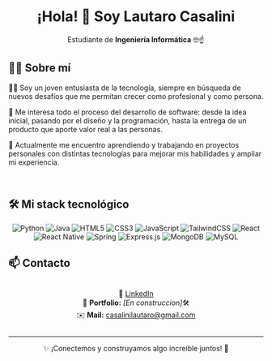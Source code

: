 <div align="center">

# ¡Hola! 👋 Soy Lautaro Casalini

</div >

<div align="center"> 

Estudiante de **Ingeniería Informática** 🤓☝️

</div>


## 👨‍💻 Sobre mí  

👨‍🎓 Soy un joven entusiasta de la tecnología, siempre en búsqueda de nuevos desafíos que me permitan crecer como profesional y como persona.  

👀 Me interesa todo el proceso del desarrollo de software: desde la idea inicial, pasando por el diseño y la programación, hasta la entrega de un producto que aporte valor real a las personas.  

📖 Actualmente me encuentro aprendiendo y trabajando en proyectos personales con distintas tecnologías para mejorar mis habilidades y ampliar mi experiencia.  

<br>

## 🛠 Mi stack tecnológico  

<div align="center"> 

![Python](https://img.shields.io/badge/python-3776AB?style=for-the-badge&logo=python&logoColor=ffdd54)
![Java](https://img.shields.io/badge/java-%23ED8B00.svg?style=for-the-badge&logo=openjdk&logoColor=white)
![HTML5](https://img.shields.io/badge/html5-%23E34F26.svg?style=for-the-badge&logo=html5&logoColor=white)
![CSS3](https://img.shields.io/badge/CSS3-1572B6?style=for-the-badge&logo=css3&logoColor=white)
![JavaScript](https://img.shields.io/badge/javascript-%23323330.svg?style=for-the-badge&logo=javascript&logoColor=%23F7DF1E)
![TailwindCSS](https://img.shields.io/badge/tailwindcss-%2338B2AC.svg?style=for-the-badge&logo=tailwind-css&logoColor=white)
![React](https://img.shields.io/badge/react-%2320232a.svg?style=for-the-badge&logo=react&logoColor=%2361DAFB)
![React Native](https://img.shields.io/badge/react_native-%2320232a.svg?style=for-the-badge&logo=react&logoColor=%2361DAFB)
![Spring](https://img.shields.io/badge/spring-%236DB33F.svg?style=for-the-badge&logo=spring&logoColor=white)
![Express.js](https://img.shields.io/badge/express.js-%23404d59.svg?style=for-the-badge&logo=express&logoColor=%2361DAFB)
![MongoDB](https://img.shields.io/badge/MongoDB-%234ea94b.svg?style=for-the-badge&logo=mongodb&logoColor=white)
![MySQL](https://img.shields.io/badge/mysql-4479A1.svg?style=for-the-badge&logo=mysql&logoColor=white)

</div>



## 📫 Contacto  

<div align="center" style="display: flex; flex-direction: column; gap: 6px;">

🔗 [LinkedIn](https://www.linkedin.com/in/lautarocasalini)  
📂 **Portfolio:** _[En construccion]_🛠️  
✉️ **Mail:** casalinilautaro@gmail.com  

</div>

---

<div align="center">

✨ ¡Conectemos y construyamos algo increíble juntos! 🚀  

</div>
